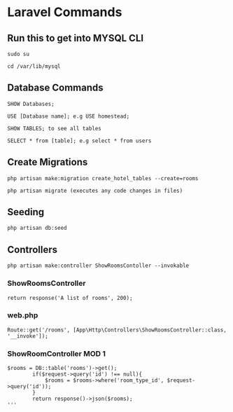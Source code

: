 # Laravel Commands

## Run this to get into MYSQL CLI
```
sudo su

cd /var/lib/mysql

```

## Database Commands
```
SHOW Databases;

USE [Database name]; e.g USE homestead;

SHOW TABLES; to see all tables

SELECT * from [table]; e.g select * from users
```

## Create Migrations
```
php artisan make:migration create_hotel_tables --create=rooms

php artisan migrate (executes any code changes in files)
```

## Seeding
```
php artisan db:seed
```

## Controllers
```
php artisan make:controller ShowRoomsContoller --invokable
```
### ShowRoomsController
```
return response('A list of rooms', 200);
```
### web.php
```
Route::get('/rooms', [App\Http\Controllers\ShowRoomsController::class, '__invoke']);
```
### ShowRoomController MOD 1
```
$rooms = DB::table('rooms')->get();
        if($request->query('id') !== null){
            $rooms = $rooms->where('room_type_id', $request->query('id'));
        }
        return response()->json($rooms);
'''
